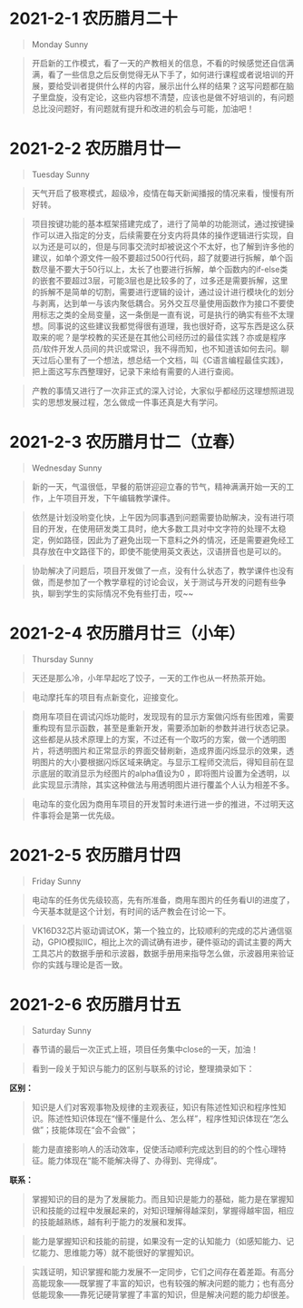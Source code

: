 # 2021-2-1 农历腊月二十
> Monday Sunny

> 开启新的工作模式，看了一天的产教相关的信息，不看的时候感觉还自信满满，看了一些信息之后反倒觉得无从下手了，如何进行课程或者说培训的开展，要给受训者提供什么样的内容，展示出什么样的结果？这写问题都在脑子里盘旋，没有定论，这些内容想不清楚，应该也是做不好培训的，有问题总比没问题好，有问题就有提升和改进的机会与可能，加油吧！

# 2021-2-2 农历腊月廿一
> Tuesday Sunny

> 天气开启了极寒模式，超级冷，疫情在每天新闻播报的情况来看，慢慢有所好转。

> 项目按键功能的基本框架搭建完成了，进行了简单的功能测试，通过按键操作可以进入指定的分支，后续需要在分支内将具体的操作逻辑进行实现，自以为还是可以的，但是与同事交流时却被说这个不太好，也了解到许多他的建议，如单个源文件一般不要超过500行代码，超了就要进行拆解，单个函数尽量不要大于50行以上，太长了也要进行拆解，单个函数内的if-else类的嵌套不要超过3层，可能3层也是比较多的了，过多还是需要拆解，这里的拆解不是简单的切割，需要进行逻辑的设计，通过设计进行模块化的划分与剥离，达到单一与该内聚低耦合。另外交互尽量使用函数作为接口不要使用标志之类的全局变量，这一条倒是一直有说，可是执行的确实有些不太理想。同事说的这些建议我都觉得很有道理，我也很好奇，这写东西是这么获取来的呢？是学校教的买还是在其他公司经历过的最佳实践？亦或是程序员/软件开发人员间的共识或常识，我不得而知，也不知道该如何去问。聊天过后心里有了一个想法，想总结一个文档，叫《C语言编程最佳实践》，把上面这写东西整理好，记录下来给有需要的人进行查阅。

> 产教的事情又进行了一次非正式的深入讨论，大家似乎都经历这理想照进现实的思想发展过程，怎么做成一件事还真是大有学问。

# 2021-2-3 农历腊月廿二（立春）
> Wednesday Sunny

> 新的一天，气温很低，早餐的筋饼迎迎立春的节气，精神满满开始一天的工作，上午项目开发，下午编辑教学课件。

> 依然是计划没哟变化快，上午因为同事遇到问题需要协助解决，没有进行项目的开发，在使用研发类工具时，绝大多数工具对中文字符的处理不太稳定，例如路径，因此为了避免出现一下意料之外的情况，还是需要避免经工具存放在中文路径下的，即使不能使用英文表达，汉语拼音也是可以的。

> 协助解决了问题后，项目开发做了一点，没有什么状态了，教学课件也没有做，而是参加了一个教学章程的讨论会议，关于测试与开发的问题有些争执，聊到学生的实际情况不免有些打击，哎~~

# 2021-2-4 农历腊月廿三（小年）
> Thursday Sunny

> 天还是那么冷，小年早起吃了饺子，一天的工作也从一杯热茶开始。

> 电动摩托车的项目有点新变化，迎接变化。

> 商用车项目在调试闪烁功能时，发现现有的显示方案做闪烁有些困难，需要重构现有显示函数，甚至是重新开发，需要添加新的参数并进行状态记录。这些都是从技术原理上的方案，不过还有一个取巧的方案，做一个透明图片，将透明图片和正常显示的界面交替刷新，造成界面闪烁显示的效果，透明图片的大小要根据闪烁区域来确定。与显示工程师交流后，得知目前在显示底层的取消显示为经图片的alpha值设为0 ，即将图片设置为全透明，以此实现显示清除，其实这种做法与用透明图片进行覆盖个人认为相差不多。

> 电动车的变化因为商用车项目的开发暂时未进行进一步的推进，不过明天这件事将会是第一优先级。

# 2021-2-5 农历腊月廿四
> Friday Sunny

> 电动车的任务优先级较高，先有所准备，商用车图片的任务看UI的进度了，今天基本就是这个计划，有时间的话产教会在讨论一下。

> VK16D32芯片驱动调试OK，第一个独立的，比较顺利的完成的芯片通信驱动，GPIO模拟IIC，相比上次的调试确有进步，硬件驱动的调试主要的两大工具芯片的数据手册和示波器，数据手册用来指导怎么做，示波器用来验证你的实践与理论是否一致。

# 2021-2-6 农历腊月廿五
> Saturday Sunny 

> 春节请的最后一次正式上班，项目任务集中close的一天，加油！

> 看到一段关于知识与能力的区别与联系的讨论，整理摘录如下：

**区别：**

> 知识是人们对客观事物及规律的主观表征，知识有陈述性知识和程序性知识。陈述性知识体现在“懂不懂是什么、怎么样”，程序性知识体现在“怎么做”；技能体现在“会不会做”；

> 能力是直接影响人的活动效率，促使活动顺利完成达到目的的个性心理特征。能力体现在“能不能解决得了、办得到、完得成”。

**联系：**

> 掌握知识的目的是为了发展能力。而且知识是能力的基础，能力是在掌握知识和技能的过程中发展起来的，对知识理解得越深刻，掌握得越牢固，相应的技能越熟练，越有利于能力的发展和发挥。

> 能力是掌握知识和技能的前提，如果没有一定的认知能力（如感知能力、记忆能力、思维能力等）就不能很好的掌握知识。

> 实践证明，知识掌握和能力发展不一定同步，它们之间存在着差距。有高分高能现象——既掌握了丰富的知识，也有较强的解决问题的能力；也有高分低能现象——靠死记硬背掌握了丰富的知识，但是解决问题的能力却很差。
